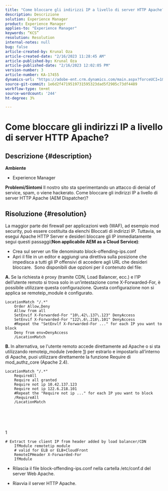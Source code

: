 ```yaml
---
title: "Come bloccare gli indirizzi IP a livello di server HTTP Apache?"
description: Descrizione
solution: Experience Manager
product: Experience Manager
applies-to: "Experience Manager"
keywords: “KCS”
resolution: Resolution
internal-notes: null
bug: false
article-created-by: Krunal Oza
article-created-date: "2/16/2023 11:28:45 AM"
article-published-by: Krunal Oza
article-published-date: "2/16/2023 12:02:05 PM"
version-number: 3
article-number: KA-17455
dynamics-url: "https://adobe-ent.crm.dynamics.com/main.aspx?forceUCI=1&pagetype=entityrecord&etn=knowledgearticle&id=9dedd710-edad-ed11-aad1-6045bd006793"
source-git-commit: 1e6d2f4719519731595323dad5f2905c73df4489
workflow-type: tm+mt
source-wordcount: '244'
ht-degree: 3%

---
```


# Come bloccare gli indirizzi IP a livello di server HTTP Apache?

## Descrizione {#description}

<b>Ambiente</b>
- Experience Manager



<b>Problemi/Sintomi</b>
Il nostro sito sta sperimentando un attacco di denial of service, spam, o viene hackerato. Come bloccare gli indirizzi IP a livello di server HTTP Apache (AEM Dispatcher)?


## Risoluzione {#resolution}


La maggior parte dei firewall per applicazioni web (WAF), ad esempio mod security, può essere costituita da elenchi Bloccati di indirizzi IP. Tuttavia, se esegui Apache HTTP Server e desideri bloccare gli IP immediatamente segui questi passaggi(<b>Non applicabile AEM as a Cloud Service)</b>:

- Crea sul server un file denominato block-offending-ips.conf
- Apri il file in un editor e aggiungi una direttiva sulla posizione che impedisca a tutti gli IP offensivi di accedere agli URL che desideri bloccare.  Sono disponibili due opzioni per il contenuto del file:


<b>A. </b>Se la richiesta è proxy (tramite CDN, Load Balancer, ecc.) e l’IP dell’utente remoto si trova solo in un’intestazione come X-Forwarded-For, è possibile utilizzare questa configurazione. Questa configurazione non si applica se remoteip_module è configurato.


```
LocationMatch "/.*"
    Order Allow,Deny
    Allow from all
    SetEnvif X-Forwarded-For "10\.42\.137\.123" DenyAccess
    SetEnvif X-Forwarded-For "122\.6\.218\.101" DenyAccess
    #Repeat the "SetEnvlf X-Forwarded-For ..." for each IP you want to block
    Deny from env=DenyAccess
    /LocationMatch
```




<b>B. </b>In alternativa, se l&#39;utente remoto accede direttamente ad Apache o si sta utilizzando remoteip_module (vedere [1](https://helpx.adobe.com/experience-manager/kb/block-ips-apache-http-server.html#remoteip_module)) per estrarlo e impostarlo all’interno di Apache, puoi utilizzare direttamente la funzione Require di mod_authz_core (Apache 2.4).


```
LocationMatch "/.*"
    RequireAll
    Require all granted
    Require not ip 10.42.137.123
    Require not ip 122.6.218.101
    #Repeat the "Require not ip ..." for each IP you want to block
    /RequireAll
    /LocationMatch
```

<br><br> <br><br>
1


```
# Extract true client IP from header added by load balancer/CDN
    IfModule remotetip module
    # valid for ELB or ELB+CloudFront
    RemoteIPHeader X-Forwarded-For
    IfModule
```


- Rilascia il file block-offending-ips.conf nella cartella /etc/conf.d del server Web Apache.


- Riavvia il server HTTP Apache.



